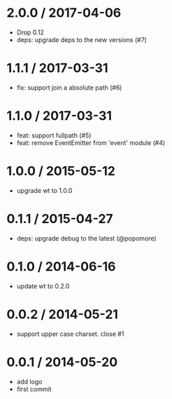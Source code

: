 
2.0.0 / 2017-04-06
==================

  * Drop 0.12
  * deps: upgrade deps to the new versions (#7)

1.1.1 / 2017-03-31
==================

  * fix: support join a absolute path (#6)

1.1.0 / 2017-03-31
==================

  * feat: support fullpath (#5)
  * feat: remove EventEmitter from 'event' module (#4)

1.0.0 / 2015-05-12
==================

 * upgrade wt to 1.0.0

0.1.1 / 2015-04-27
==================

 * deps: upgrade debug to the latest (@popomore)

0.1.0 / 2014-06-16
==================

 * update wt to 0.2.0

0.0.2 / 2014-05-21
==================

 * support upper case charset. close #1

0.0.1 / 2014-05-20
==================

 * add logo
 * first commit
